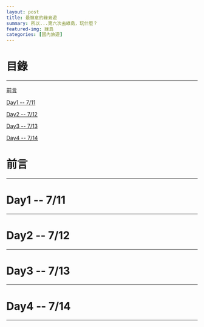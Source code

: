 ```yaml
---
layout: post
title: 最愜意的綠島遊
summary: 所以...第六次去綠島，玩什麼？
featured-img: 綠島
categories: [國內旅遊]
---
```


# 目錄

***

[前言](#前言)

[Day1 -- 7/11](#Day1)

[Day2 -- 7/12](#Day2)

[Day3 -- 7/13](#Day3)

[Day4 -- 7/14](#Day4)

<a name="前言"/>

# 前言

***

<a name="Day1"/>

# Day1 -- 7/11

***



<a name="Day2"/>

# Day2 -- 7/12

***



<a name="Day3"/>

# Day3 -- 7/13

***



<a name="Day4"/>

# Day4 -- 7/14

***





